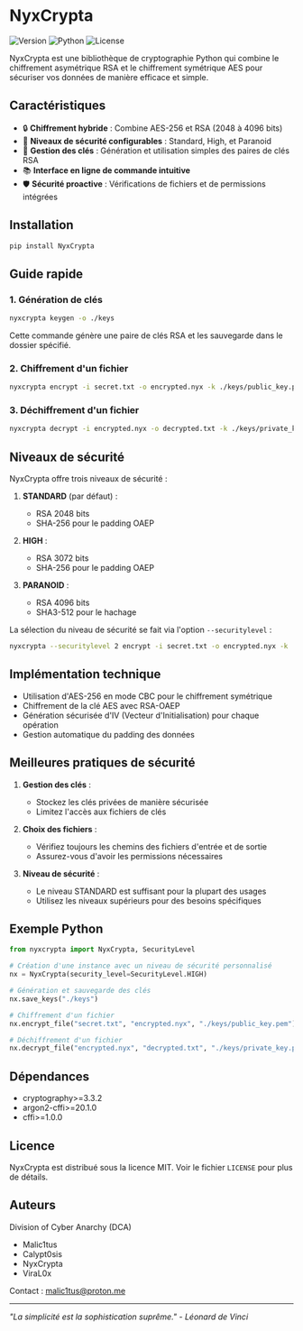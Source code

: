 # NyxCrypta

![Version](https://img.shields.io/badge/version-1.0.2-blue.svg)
![Python](https://img.shields.io/badge/python-3.10%2B-green.svg)
![License](https://img.shields.io/badge/license-MIT-orange.svg)

NyxCrypta est une bibliothèque de cryptographie Python qui combine le chiffrement asymétrique RSA et le chiffrement symétrique AES pour sécuriser vos données de manière efficace et simple.

## Caractéristiques

- 🔒 **Chiffrement hybride** : Combine AES-256 et RSA (2048 à 4096 bits)
- 🎯 **Niveaux de sécurité configurables** : Standard, High, et Paranoid
- 🔑 **Gestion des clés** : Génération et utilisation simples des paires de clés RSA
- 📚 **Interface en ligne de commande intuitive**
- 🛡️ **Sécurité proactive** : Vérifications de fichiers et de permissions intégrées

## Installation

```bash
pip install NyxCrypta
```

## Guide rapide

### 1. Génération de clés

```bash
nyxcrypta keygen -o ./keys
```
Cette commande génère une paire de clés RSA et les sauvegarde dans le dossier spécifié.

### 2. Chiffrement d'un fichier

```bash
nyxcrypta encrypt -i secret.txt -o encrypted.nyx -k ./keys/public_key.pem
```

### 3. Déchiffrement d'un fichier

```bash
nyxcrypta decrypt -i encrypted.nyx -o decrypted.txt -k ./keys/private_key.pem
```

## Niveaux de sécurité

NyxCrypta offre trois niveaux de sécurité :

1. **STANDARD** (par défaut) : 
   - RSA 2048 bits
   - SHA-256 pour le padding OAEP

2. **HIGH** :
   - RSA 3072 bits
   - SHA-256 pour le padding OAEP

3. **PARANOID** :
   - RSA 4096 bits
   - SHA3-512 pour le hachage

La sélection du niveau de sécurité se fait via l'option `--securitylevel` :
```bash
nyxcrypta --securitylevel 2 encrypt -i secret.txt -o encrypted.nyx -k ./keys/public_key.pem
```

## Implémentation technique

- Utilisation d'AES-256 en mode CBC pour le chiffrement symétrique
- Chiffrement de la clé AES avec RSA-OAEP
- Génération sécurisée d'IV (Vecteur d'Initialisation) pour chaque opération
- Gestion automatique du padding des données

## Meilleures pratiques de sécurité

1. **Gestion des clés** : 
   - Stockez les clés privées de manière sécurisée
   - Limitez l'accès aux fichiers de clés

2. **Choix des fichiers** :
   - Vérifiez toujours les chemins des fichiers d'entrée et de sortie
   - Assurez-vous d'avoir les permissions nécessaires

3. **Niveau de sécurité** :
   - Le niveau STANDARD est suffisant pour la plupart des usages
   - Utilisez les niveaux supérieurs pour des besoins spécifiques

## Exemple Python

```python
from nyxcrypta import NyxCrypta, SecurityLevel

# Création d'une instance avec un niveau de sécurité personnalisé
nx = NyxCrypta(security_level=SecurityLevel.HIGH)

# Génération et sauvegarde des clés
nx.save_keys("./keys")

# Chiffrement d'un fichier
nx.encrypt_file("secret.txt", "encrypted.nyx", "./keys/public_key.pem")

# Déchiffrement d'un fichier
nx.decrypt_file("encrypted.nyx", "decrypted.txt", "./keys/private_key.pem")
```

## Dépendances

- cryptography>=3.3.2
- argon2-cffi>=20.1.0
- cffi>=1.0.0

## Licence

NyxCrypta est distribué sous la licence MIT. Voir le fichier `LICENSE` pour plus de détails.

## Auteurs

Division of Cyber Anarchy (DCA)
- Malic1tus
- Calypt0sis
- NyxCrypta
- ViraL0x

Contact : malic1tus@proton.me

---

*"La simplicité est la sophistication suprême." - Léonard de Vinci*
